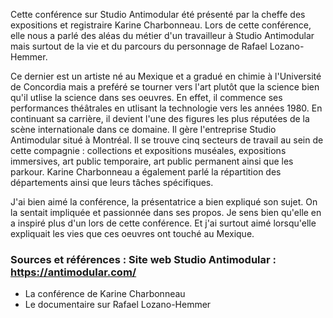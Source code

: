 Cette conférence sur Studio Antimodular été présenté par la cheffe des expositions et registraire Karine Charbonneau. Lors de cette conférence, elle nous a parlé des aléas du métier d'un travailleur à Studio Antimodular mais surtout de la vie et du parcours du personnage de Rafael Lozano-Hemmer.

Ce dernier est un artiste né au Mexique et a gradué en chimie à l'Université de Concordia mais a preféré se tourner vers l'art plutôt que la science bien qu'il utlise la science dans ses oeuvres. En effet, il commence ses performances théâtrales en utlisant la technologie vers les années 1980. En continuant sa carrière, il devient l'une des figures les plus réputées de la scène internationale dans ce domaine. Il gère l'entreprise Studio Antimodular situé à Montréal. Il se trouve cinq secteurs de travail au sein de cette compagnie : collections et expositions muséales, expositions immersives, art public temporaire, art public permanent ainsi que les parkour. Karine Charbonneau a également parlé la répartition des départements ainsi que leurs tâches spécifiques. 

J'ai bien aimé la conférence, la présentatrice a bien expliqué son sujet. On la sentait impliquée et passionnée dans ses propos. Je sens bien qu'elle en a inspiré plus d'un lors de cette conférence. Et j'ai surtout aimé lorsqu'elle expliquait les vies que ces oeuvres ont touché au Mexique.

### Sources et références : Site web Studio Antimodular : https://antimodular.com/
- La conférence de Karine Charbonneau
- Le documentaire sur Rafael Lozano-Hemmer
